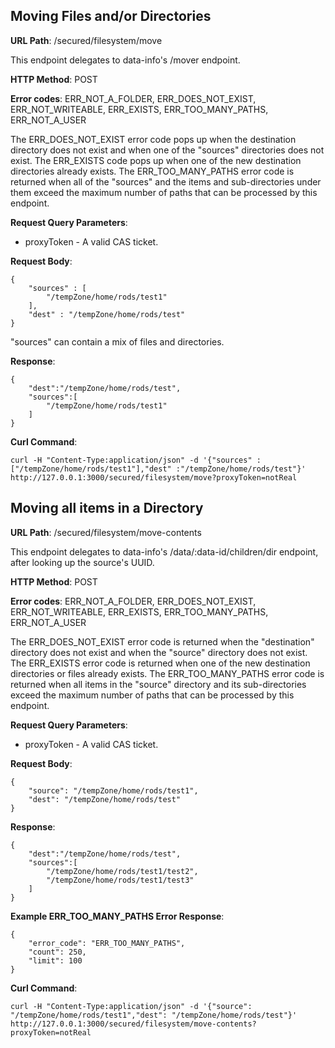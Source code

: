 Moving Files and/or Directories
--------------
__URL Path__: /secured/filesystem/move

This endpoint delegates to data-info's /mover endpoint.

__HTTP Method__: POST

__Error codes__: ERR_NOT_A_FOLDER, ERR_DOES_NOT_EXIST, ERR_NOT_WRITEABLE, ERR_EXISTS, ERR_TOO_MANY_PATHS, ERR_NOT_A_USER

The ERR_DOES_NOT_EXIST error code pops up when the destination directory does not exist and when one of the "sources" directories does not exist.
The ERR_EXISTS code pops up when one of the new destination directories already exists.
The ERR_TOO_MANY_PATHS error code is returned when all of the "sources" and the items and sub-directories under them exceed the maximum number of paths that can be processed by this endpoint.

__Request Query Parameters__:

* proxyToken - A valid CAS ticket.

__Request Body__:

    {
        "sources" : [
            "/tempZone/home/rods/test1"
        ],
        "dest" : "/tempZone/home/rods/test"
    }

"sources" can contain a mix of files and directories.

__Response__:

    {
        "dest":"/tempZone/home/rods/test",
        "sources":[
            "/tempZone/home/rods/test1"
        ]
    }


__Curl Command__:

    curl -H "Content-Type:application/json" -d '{"sources" : ["/tempZone/home/rods/test1"],"dest" :"/tempZone/home/rods/test"}' http://127.0.0.1:3000/secured/filesystem/move?proxyToken=notReal



Moving all items in a Directory
--------------

__URL Path__: /secured/filesystem/move-contents

This endpoint delegates to data-info's /data/:data-id/children/dir endpoint, after looking up the source's UUID.

__HTTP Method__: POST

__Error codes__: ERR_NOT_A_FOLDER, ERR_DOES_NOT_EXIST, ERR_NOT_WRITEABLE, ERR_EXISTS, ERR_TOO_MANY_PATHS, ERR_NOT_A_USER

The ERR_DOES_NOT_EXIST error code is returned when the "destination" directory does not exist and when the "source" directory does not exist.
The ERR_EXISTS error code is returned when one of the new destination directories or files already exists.
The ERR_TOO_MANY_PATHS error code is returned when all items in the "source" directory and its sub-directories exceed the maximum number of paths that can be processed by this endpoint.

__Request Query Parameters__:

* proxyToken - A valid CAS ticket.

__Request Body__:

    {
        "source": "/tempZone/home/rods/test1",
        "dest": "/tempZone/home/rods/test"
    }

__Response__:

    {
        "dest":"/tempZone/home/rods/test",
        "sources":[
            "/tempZone/home/rods/test1/test2",
            "/tempZone/home/rods/test1/test3"
        ]
    }

__Example ERR_TOO_MANY_PATHS Error Response__:

    {
        "error_code": "ERR_TOO_MANY_PATHS",
        "count": 250,
        "limit": 100
    }

__Curl Command__:

    curl -H "Content-Type:application/json" -d '{"source": "/tempZone/home/rods/test1","dest": "/tempZone/home/rods/test"}' http://127.0.0.1:3000/secured/filesystem/move-contents?proxyToken=notReal

